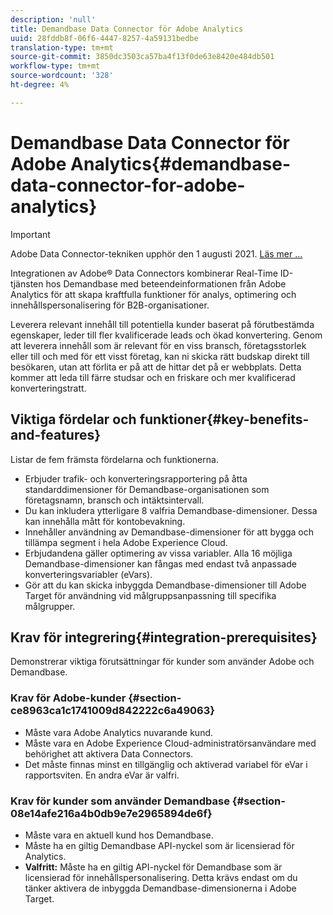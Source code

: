 ```yaml
---
description: 'null'
title: Demandbase Data Connector för Adobe Analytics
uuid: 28fddb8f-06f6-4447-8257-4a59131bedbe
translation-type: tm+mt
source-git-commit: 3850dc3503ca57ba4f13f0de63e8420e484db501
workflow-type: tm+mt
source-wordcount: '328'
ht-degree: 4%

---
```



# Demandbase Data Connector för Adobe Analytics{#demandbase-data-connector-for-adobe-analytics}

>[!IMPORTANT]
>
>Adobe Data Connector-tekniken upphör den 1 augusti 2021. [Läs mer …](/help/import/data-connectors/data-connectors-eol.md)

Integrationen av Adobe® Data Connectors kombinerar Real-Time ID-tjänsten hos Demandbase med beteendeinformationen från Adobe Analytics för att skapa kraftfulla funktioner för analys, optimering och innehållspersonalisering för B2B-organisationer.

Leverera relevant innehåll till potentiella kunder baserat på förutbestämda egenskaper, leder till fler kvalificerade leads och ökad konvertering. Genom att leverera innehåll som är relevant för en viss bransch, företagsstorlek eller till och med för ett visst företag, kan ni skicka rätt budskap direkt till besökaren, utan att förlita er på att de hittar det på er webbplats. Detta kommer att leda till färre studsar och en friskare och mer kvalificerad konverteringstratt.

## Viktiga fördelar och funktioner{#key-benefits-and-features}

Listar de fem främsta fördelarna och funktionerna.

* Erbjuder trafik- och konverteringsrapportering på åtta standarddimensioner för Demandbase-organisationen som företagsnamn, bransch och intäktsintervall.
* Du kan inkludera ytterligare 8 valfria Demandbase-dimensioner. Dessa kan innehålla mått för kontobevakning.
* Innehåller användning av Demandbase-dimensioner för att bygga och tillämpa segment i hela Adobe Experience Cloud.
* Erbjudandena gäller optimering av vissa variabler. Alla 16 möjliga Demandbase-dimensioner kan fångas med endast två anpassade konverteringsvariabler (eVars).
* Gör att du kan skicka inbyggda Demandbase-dimensioner till Adobe Target för användning vid målgruppsanpassning till specifika målgrupper.

## Krav för integrering{#integration-prerequisites}

Demonstrerar viktiga förutsättningar för kunder som använder Adobe och Demandbase.

### Krav för Adobe-kunder {#section-ce8963ca1c1741009d842222c6a49063}

* Måste vara Adobe Analytics nuvarande kund.
* Måste vara en Adobe Experience Cloud-administratörsanvändare med behörighet att aktivera Data Connectors.
* Det måste finnas minst en tillgänglig och aktiverad variabel för eVar i rapportsviten. En andra eVar är valfri.

### Krav för kunder som använder Demandbase {#section-08e14afe216a4b0db9e7e2965894de6f}

* Måste vara en aktuell kund hos Demandbase.
* Måste ha en giltig Demandbase API-nyckel som är licensierad för Analytics.
* **Valfritt:** Måste ha en giltig API-nyckel för Demandbase som är licensierad för innehållspersonalisering. Detta krävs endast om du tänker aktivera de inbyggda Demandbase-dimensionerna i Adobe Target.
